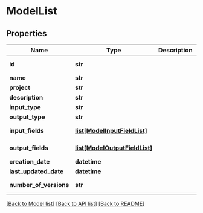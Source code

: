 # ModelList

## Properties
Name | Type | Description | Notes
------------ | ------------- | ------------- | -------------
**id** | **str** |  | [optional] [readonly] 
**name** | **str** |  | 
**project** | **str** |  | 
**description** | **str** |  | [optional] 
**input_type** | **str** |  | 
**output_type** | **str** |  | 
**input_fields** | [**list[ModelInputFieldList]**](ModelInputFieldList.md) |  | [optional] [readonly] 
**output_fields** | [**list[ModelOutputFieldList]**](ModelOutputFieldList.md) |  | [optional] [readonly] 
**creation_date** | **datetime** |  | [optional] 
**last_updated_date** | **datetime** |  | [optional] 
**number_of_versions** | **str** |  | [optional] [readonly] 

[[Back to Model list]](../README.md#documentation-for-models) [[Back to API list]](../README.md#documentation-for-api-endpoints) [[Back to README]](../README.md)


